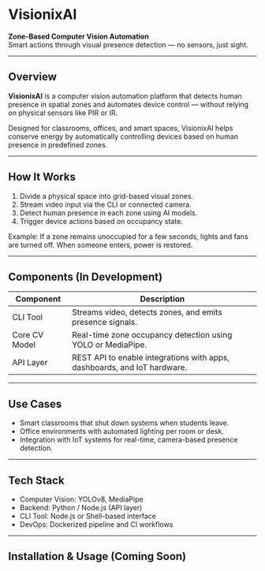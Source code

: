 
# VisionixAI

**Zone-Based Computer Vision Automation**  
Smart actions through visual presence detection — no sensors, just sight.

---

## Overview

**VisionixAI** is a computer vision automation platform that detects human presence in spatial zones and automates device control — without relying on physical sensors like PIR or IR.

Designed for classrooms, offices, and smart spaces, VisionixAI helps conserve energy by automatically controlling devices based on human presence in predefined zones.

---

## How It Works

1. Divide a physical space into grid-based visual zones.
2. Stream video input via the CLI or connected camera.
3. Detect human presence in each zone using AI models.
4. Trigger device actions based on occupancy state.

Example: If a zone remains unoccupied for a few seconds, lights and fans are turned off. When someone enters, power is restored.

---

## Components (In Development)

| Component      | Description                                                                 |
|----------------|-----------------------------------------------------------------------------|
| CLI Tool       | Streams video, detects zones, and emits presence signals.                  |
| Core CV Model  | Real-time zone occupancy detection using YOLO or MediaPipe.                |
| API Layer      | REST API to enable integrations with apps, dashboards, and IoT hardware.   |

---

## Use Cases

- Smart classrooms that shut down systems when students leave.
- Office environments with automated lighting per room or desk.
- Integration with IoT systems for real-time, camera-based presence detection.

---

## Tech Stack

- Computer Vision: YOLOv8, MediaPipe
- Backend: Python / Node.js (API layer)
- CLI Tool: Node.js or Shell-based interface
- DevOps: Dockerized pipeline and CI workflows

---

## Installation & Usage (Coming Soon)

